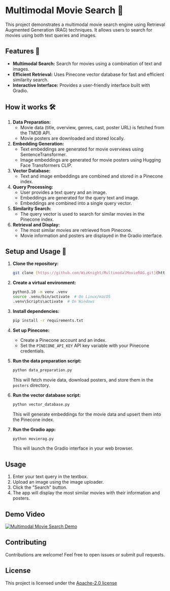 # Multimodal Movie Search 🍿

This project demonstrates a multimodal movie search engine using Retrieval Augmented Generation (RAG) techniques.
It allows users to search for movies using both text queries and images.

## Features 🚅

*   **Multimodal Search:** Search for movies using a combination of text and images.
*   **Efficient Retrieval:** Uses Pinecone vector database for fast and efficient similarity search.
*   **Interactive Interface:** Provides a user-friendly interface built with Gradio.

## How it works 🛠️

1.  **Data Preparation:**
    *   Movie data (title, overview, genres, cast, poster URL) is fetched from the TMDB API.
    *   Movie posters are downloaded and stored locally.
2.  **Embedding Generation:**
    *   Text embeddings are generated for movie overviews using SentenceTransformer.
    *   Image embeddings are generated for movie posters using Hugging Face Transformers CLIP.
3.  **Vector Database:**
    *   Text and image embeddings are combined and stored in a Pinecone index.
4.  **Query Processing:**
    *   User provides a text query and an image.
    *   Embeddings are generated for the query text and image.
    *   Embeddings are combined into a single query vector.
5.  **Similarity Search:**
    *   The query vector is used to search for similar movies in the Pinecone index.
6.  **Retrieval and Display:**
    *   The most similar movies are retrieved from Pinecone.
    *   Movie information and posters are displayed in the Gradio interface.

## Setup and Usage 🤳

1.  **Clone the repository:**
    ```bash
    git clone [https://github.com/WizKnight/MultimodalMovieRAG.git](https://github.com/WizKnight/MultimodalMovieRAG.git)
    ```

2.  **Create a virtual environment:**
    ```bash
    python3.10 -m venv .venv 
    source .venv/bin/activate  # On Linux/macOS
    .venv\Scripts\activate  # On Windows
    ```

3.  **Install dependencies:**
    ```bash
    pip install -r requirements.txt
    ```

4.  **Set up Pinecone:**
    *   Create a Pinecone account and an index.
    *   Set the `PINECONE_API_KEY` API key variable with your Pinecone credentials.

5.  **Run the data preparation script:**
    ```bash
    python data_preparation.py
    ```
    This will fetch movie data, download posters, and store them in the `posters` directory.

6.  **Run the vector database script:**
    ```bash
    python vector_database.py
    ```
    This will generate embeddings for the movie data and upsert them into the Pinecone index.

7.  **Run the Gradio app:**
    ```bash
    python movierag.py
    ```
    This will launch the Gradio interface in your web browser.

## Usage

1.  Enter your text query in the textbox.
2.  Upload an image using the image uploader.
3.  Click the "Search" button.
4.  The app will display the most similar movies with their information and posters.

## Demo Video

[![Multimodal Movie Search Demo](https://cdn.loom.com/sessions/thumbnails/426f55e9dac74c5aa47630ce94767f74-ddac9997e19b462b-full-play.gif)](https://www.loom.com/share/426f55e9dac74c5aa47630ce94767f74?t=60&sid=cf90d183-1f8d-4d80-b8f5-7549aade5878)

## Contributing

Contributions are welcome! Feel free to open issues or submit pull requests.

## License

This project is licensed under the [Apache-2.0 license](https://github.com/WizKnight/MultimodalMovieRAG/blob/main/LICENSE)

